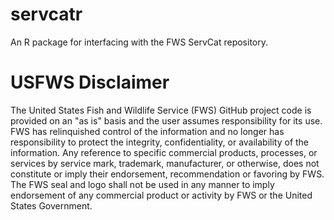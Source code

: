 # servcatr
An R package for interfacing with the FWS ServCat repository.

# USFWS Disclaimer
The United States Fish and Wildlife Service (FWS) GitHub project code is provided on an "as is" basis and the user assumes responsibility for its use. FWS has relinquished control of the information and no longer has responsibility to protect the integrity, confidentiality, or availability of the information. Any reference to specific commercial products, processes, or services by service mark, trademark, manufacturer, or otherwise, does not constitute or imply their endorsement, recommendation or favoring by FWS. The FWS seal and logo shall not be used in any manner to imply endorsement of any commercial product or activity by FWS or the United States Government.
